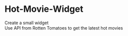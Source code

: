 # Hot-Movie-Widget
Create a small widget</br>
Use API from Rotten Tomatoes to get the latest hot movies
